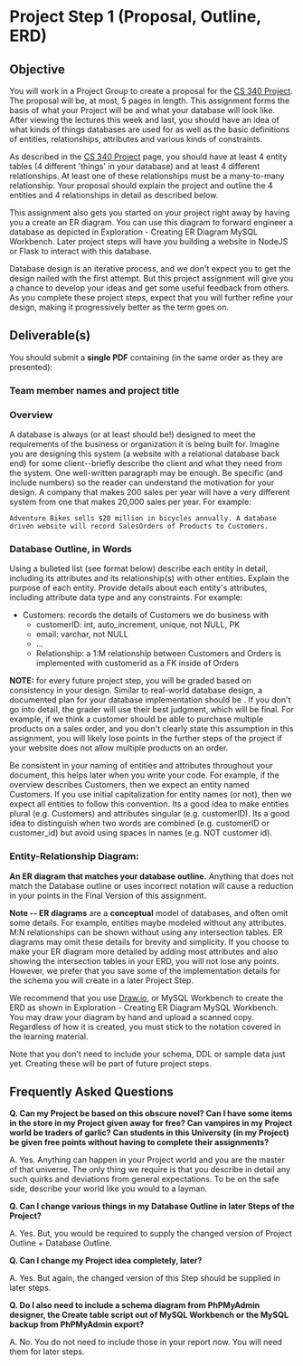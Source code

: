 # Project Step 1 (Proposal, Outline, ERD)
## Objective
You will work in a Project Group to create a proposal for the [CS 340 Project](https://canvas.oregonstate.edu/courses/1914742/pages/cs340-project-guide). The proposal will be, at most, 5 pages in length. This assignment forms the basis of what your Project will be and what your database will look like. After viewing the lectures this week and last, you should have an idea of what kinds of things databases are used for as well as the basic definitions of entities, relationships, attributes and various kinds of constraints.

As described in the [CS 340 Project](https://canvas.oregonstate.edu/courses/1914742/pages/cs340-project-guide) page, you should have at least 4 entity tables (4 different 'things' in your database) and at least 4 different relationships. At least one of these relationships must be a many-to-many relationship. Your proposal should explain the project and outline the 4 entities and 4 relationships in detail as described below.

This assignment also gets you started on your project right away by having you a create an ER diagram. You can use this diagram to forward engineer a database as depicted in Exploration - Creating ER Diagram MySQL Workbench. Later project steps will have you building a website in NodeJS or Flask to interact with this database.

Database design is an iterative process, and we don't expect you to get the design nailed with the first attempt. But this project assignment will give you a chance to develop your ideas and get some useful feedback from others. As you complete these project steps, expect that you will further refine your design, making it progressively better as the term goes on.

## Deliverable(s)

You should submit a **single PDF** containing (in the same order as they are presented):

### Team member names and project title
### Overview
A database is always (or at least should be!) designed to meet the requirements of the business or organization it is being built for. Imagine you are designing this system (a website with a relational database back end) for some client--briefly describe the client and what they need from the system. One well-written paragraph may be enough. Be specific (and include numbers) so the reader can understand the motivation for your design. A company that makes 200 sales per year will have a very different system from one that makes 20,000 sales per year. For example:
```text
Adventure Bikes sells $20 million in bicycles annually. A database driven website will record SalesOrders of Products to Customers.
```

### Database Outline, in Words
Using a bulleted list (see format below) describe each entity in detail, including its attributes and its relationship(s) with other entities. Explain the purpose of each entity. Provide details about each entity's attributes, including attribute data type and any constraints. For example:
- Customers: records the details of Customers we do business with
  - customerID: int, auto_increment, unique, not NULL, PK
  - email: varchar, not NULL
  - ...
  - Relationship: a 1:M relationship between Customers and Orders is implemented with customerid as a FK inside of Orders

**NOTE:** for every future project step, you will be graded based on consistency in your design. Similar to real-world database design, a documented plan for your database implementation should be . If you don't go into detail, the grader will use their best judgment, which will be final. For example, if we think a customer should be able to purchase multiple products on a sales order, and you don't clearly state this assumption in this assignment, you will likely lose points in the further steps of the project if your website does not allow multiple products on an order.

Be consistent in your naming of entities and attributes throughout your document, this helps later when you write your code. For example, if the overview describes Customers, then we expect an entity named Customers. If you use initial capitalization for entity names (or not), then we expect all entities to follow this convention. Its a good idea to make entities plural (e.g. Customers) and attributes singular (e.g. customerID). Its a good idea to distinguish when two words are combined (e.g. customerID or customer_id) but avoid using spaces in names (e.g. NOT customer id).

### Entity-Relationship Diagram:
**An ER diagram that matches your database outline.** Anything that does not match the Database outline or uses incorrect notation will cause a reduction in your points in the Final Version of this assignment.

**Note -- ER diagrams** are a **conceptual** model of databases, and often omit some details. For example, entities maybe modeled without any attributes. M:N relationships can be shown without using any intersection tables. ER diagrams may omit these details for brevity and simplicity. If you choose to make your ER diagram more detailed by adding most attributes and also showing the intersection tables in your ERD, you will not lose any points. However, we prefer that you save some of the implementation details for the schema you will create in a later Project Step.

We recommend that you use [Draw.io](https://app.diagrams.net/), or MySQL Workbench to create the ERD as shown in Exploration - Creating ER Diagram MySQL Workbench. You may draw your diagram by hand and upload a scanned copy. Regardless of how it is created, you must stick to the notation covered in the learning material.

Note that you don't need to include your schema, DDL or sample data just yet. Creating these will be part of future project steps.

## Frequently Asked Questions
**Q. Can my Project be based on this obscure novel? Can I have some items in the store in my Project given away for free? Can vampires in my Project world be traders of garlic? Can students in this University (in my Project) be given free points without having to complete their assignments?**

A. Yes. Anything can happen in your Project world and you are the master of that universe. The only thing we require is that you describe in detail any such quirks and deviations from general expectations. To be on the safe side, describe your world like you would to a layman.

**Q. Can I change various things in my Database Outline in later Steps of the Project?**

A. Yes. But, you would be required to supply the changed version of Project Outline + Database Outline.

**Q. Can I change my Project idea completely, later?**

A. Yes. But again, the changed version of this Step should be supplied in later steps.

**Q. Do I also need to include a schema diagram from PhPMyAdmin designer, the Create table script out of MySQL Workbench or the MySQL backup from PhPMyAdmin export?**

A. No. You do not need to include those in your report now. You will need them for later steps.
